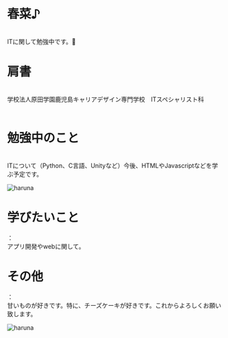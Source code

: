 <h1>春菜♪</h1><br>ITに関して勉強中です。🐣

<h1>肩書</h1><br>学校法人原田学園鹿児島キャリアデザイン専門学校　ITスペシャリスト科 <br>　　　　

<h1>勉強中のこと</h1><br>ITについて（Python、C言語、Unityなど）今後、HTMLやJavascriptなどを学ぶ予定です。<br>

![haruna](https://1.bp.blogspot.com/-tonUHy9fDEk/XnLn7EL4lvI/AAAAAAABX0k/HvgZidpGmQc7-Qe7LDsp00TfWltpuwkSwCNcBGAsYHQ/s450/computer_mob_programming.png)

<h1>学びたいこと</h1>：<br>アプリ開発やwebに関して。<br>

<h1>その他</h1>：<br>甘いものが好きです。特に、チーズケーキが好きです。これからよろしくお願い致します。

![haruna](https://d3d7exujemgi7m.cloudfront.net/upload/recipe/2023/03/6424d8c6dc4ec.jpg)
